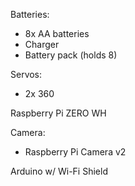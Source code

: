 Batteries:
  - 8x AA batteries
  - Charger
  - Battery pack (holds 8)
  
Servos:
  - 2x 360

Raspberry Pi ZERO WH

Camera:
  - Raspberry Pi Camera v2

Arduino w/ Wi-Fi Shield
